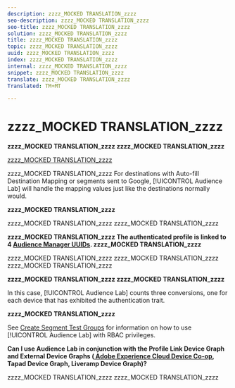 ```yaml
---
description: zzzz_MOCKED TRANSLATION_zzzz
seo-description: zzzz_MOCKED TRANSLATION_zzzz
seo-title: zzzz_MOCKED TRANSLATION_zzzz
solution: zzzz_MOCKED TRANSLATION_zzzz
title: zzzz_MOCKED TRANSLATION_zzzz
topic: zzzz_MOCKED TRANSLATION_zzzz
uuid: zzzz_MOCKED TRANSLATION_zzzz
index: zzzz_MOCKED TRANSLATION_zzzz
internal: zzzz_MOCKED TRANSLATION_zzzz
snippet: zzzz_MOCKED TRANSLATION_zzzz
translate: zzzz_MOCKED TRANSLATION_zzzz
Translated: TM+MT

---
```



# zzzz_MOCKED TRANSLATION_zzzz

**zzzz_MOCKED TRANSLATION_zzzz zzzz_MOCKED TRANSLATION_zzzz**


[zzzz_MOCKED TRANSLATION_zzzz](http://www.google.com)


zzzz_MOCKED TRANSLATION_zzzz For destinations with Auto-fill Destination Mapping or segments sent to Google, [!UICONTROL  Audience Lab] will handle the mapping values just like the destinations normally would.

**zzzz_MOCKED TRANSLATION_zzzz**

zzzz_MOCKED TRANSLATION_zzzz zzzz_MOCKED TRANSLATION_zzzz

**zzzz_MOCKED TRANSLATION_zzzz The authenticated profile is linked to 4 [ Audience Manager UUIDs](https://marketing.adobe.com/resources/help/en_US/aam/ids-in-aam.html). zzzz_MOCKED TRANSLATION_zzzz**

zzzz_MOCKED TRANSLATION_zzzz zzzz_MOCKED TRANSLATION_zzzz zzzz_MOCKED TRANSLATION_zzzz

**zzzz_MOCKED TRANSLATION_zzzz zzzz_MOCKED TRANSLATION_zzzz**

In this case, [!UICONTROL  Audience Lab] counts three conversions, one for each device that has exhibited the authentication trait.

**zzzz_MOCKED TRANSLATION_zzzz**

See [ Create Segment Test Groups](https://marketing.adobe.com/resources/help/en_US/aam/ids-in-aam.html) for information on how to use [!UICONTROL  Audience Lab] with RBAC privileges.

**Can I use Audience Lab in conjunction with the Profile Link Device Graph and External Device Graphs ([ Adobe Experience Cloud Device Co-op](https://marketing.adobe.com/resources/help/en_US/mcdc/mcdc-overview.html), Tapad Device Graph, Liveramp Device Graph)?**

zzzz_MOCKED TRANSLATION_zzzz zzzz_MOCKED TRANSLATION_zzzz
